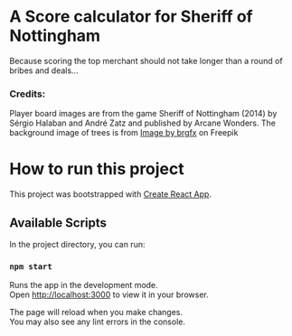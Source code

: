 # A Score calculator for Sheriff of Nottingham
Because scoring the top merchant should not take longer than a round of bribes and deals...

### Credits:
Player board images are from the game Sheriff of Nottingham (2014) by Sérgio Halaban and André Zatz and published by Arcane Wonders.
The background image of trees is from <a href="https://www.freepik.com/free-vector/forest-scene-with-hiking-track-many-trees_13374445.htm#query=cartoon%20forest&position=6&from_view=search&track=ais">Image by brgfx</a> on Freepik

# How to run this project

This project was bootstrapped with [Create React App](https://github.com/facebook/create-react-app).

## Available Scripts

In the project directory, you can run:

### `npm start`

Runs the app in the development mode.\
Open [http://localhost:3000](http://localhost:3000) to view it in your browser.

The page will reload when you make changes.\
You may also see any lint errors in the console.
